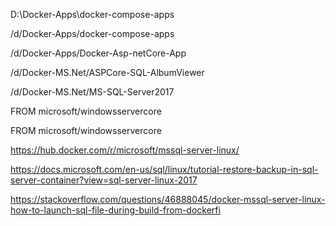 D:\Docker-Apps\docker-compose-apps

/d/Docker-Apps/docker-compose-apps

/d/Docker-Apps/Docker-Asp-netCore-App

/d/Docker-MS.Net/ASPCore-SQL-AlbumViewer

/d/Docker-MS.Net/MS-SQL-Server2017

FROM microsoft/windowsservercore

FROM microsoft/windowsservercore

https://hub.docker.com/r/microsoft/mssql-server-linux/


https://docs.microsoft.com/en-us/sql/linux/tutorial-restore-backup-in-sql-server-container?view=sql-server-linux-2017

https://stackoverflow.com/questions/46888045/docker-mssql-server-linux-how-to-launch-sql-file-during-build-from-dockerfi